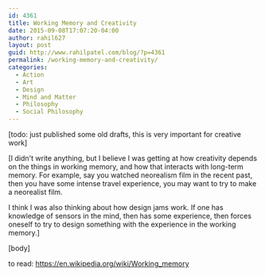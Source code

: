 ```yaml
---
id: 4361
title: Working Memory and Creativity
date: 2015-09-08T17:07:20-04:00
author: rahil627
layout: post
guid: http://www.rahilpatel.com/blog/?p=4361
permalink: /working-memory-and-creativity/
categories:
  - Action
  - Art
  - Design
  - Mind and Matter
  - Philosophy
  - Social Philosophy
---
```

[todo: just published some old drafts, this is very important for creative work]

[I didn't write anything, but I believe I was getting at how creativity depends on the things in working memory, and how that interacts with long-term memory. For example, say you watched neorealism film in the recent past, then you have some intense travel experience, you may want to try to make a neorealist film.

I think I was also thinking about how design jams work. If one has knowledge of sensors in the mind, then has some experience, then forces oneself to try to design something with the experience in the working memory.]

[body]

to read:
https://en.wikipedia.org/wiki/Working_memory